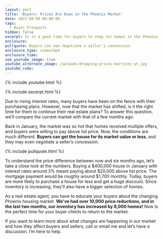```yaml
---
layout: post
title: 'Buyers: Prices Are Down in the Phoenix Market'
date: 2022-08-09 00:00:00
tags:
  - Buyer Prospects
hidden: false
excerpt: Is it a good time for buyers to shop for homes in the Phoenix market?
enclosure:
pullquote: Buyers can now negotiate a seller's concession.
enclosure_type: video/mp4
enclosure_time:
use_youtube_image: true
youtube_alternate_image: /uploads/dropping-prices-martinez-yt.jpg
youtube_code:
---
```

{% include youtube.html %}

{% include excerpt.html %}

Due to rising interest rates, many buyers have been on the fence with their purchasing plans. However, now that the market has shifted, is it the right time for them to continue their real estate plans? To answer this question, we’ll compare the current market with that of a few months ago.

Back in January, the market was so hot that homes received multiple offers, and buyers were willing to pay above list price. Now, the conditions are much different. **Buyers can get the house for its market value or less**, and they may even negotiate a seller’s concession.

{% include pullquote.html %}

To understand the price difference between now and six months ago, let’s take a close look at the numbers. Buying a $400,000 house in January with interest rates around 3% meant paying about $20,000 above list price. The mortgage payment would be roughly around $1,700 monthly. Today, buyers are more likely to purchase a house for less and get a huge discount. Since inventory is increasing, they’ll also have a bigger selection of homes.

As a real estate agent, you have to educate your buyers about the changing Phoenix housing market. **We've had over 10,000 price reductions, and in the last two months, our inventory has increased by 8,000 homes\!** Now is the perfect time for your buyer clients to return to the market.

If you want to learn more about what changes are happening in our market and how they affect buyers and sellers, call or email me and let’s have a discussion. I’m here to help.